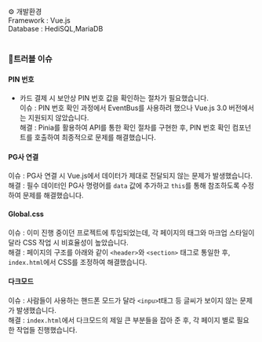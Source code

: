 ⚙ 개발환경</br>
Framework : Vue.js</br>
Database : HediSQL,MariaDB</br>
</br>
### 🚨트러블 이슈
#### PIN 번호
- 카드 결제 시 보안상 PIN 번호 값을 확인하는 절차가 필요했습니다.</br>
이슈 : PIN 번호 확인 과정에서 EventBus를 사용하려 했으나 Vue.js 3.0 버전에서는 지원되지 않았습니다.</br>
해결 : Pinia를 활용하여 API를 통한 확인 절차를 구현한 후, PIN 번호 확인 컴포넌트를 호출하여 최종적으로 문제를 해결했습니다.

#### PG사 연결

이슈 : PG사 연결 시 Vue.js에서 데이터가 제대로 전달되지 않는 문제가 발생했습니다.</br>
해결 : 필수 데이터인 PG사 명령어를 `data` 값에 추가하고 `this`를 통해 참조하도록 수정하여 문제를 해결했습니다.

#### Global.css

이슈 : 이미 진행 중이던 프로젝트에 투입되었는데, 각 페이지의 태그와 마크업 스타일이 달라 CSS 작업 시 비효율성이 높았습니다.</br>
해결 : 페이지의 구조를 아래와 같이 `<header>`와 `<section>` 태그로 통일한 후, `index.html`에서 CSS를 조정하여 해결했습니다.

#### 다크모드

이슈 : 사람들이 사용하는 핸드폰 모드가 달라 `<inpu>`t태그 등 글씨가 보이지 않는 문제가 발생했습니다.</br>
해결 : `index.html`에서 다크모드의 제일 큰 부분들을 잡아 준 후, 각 페이지 별로 필요한 작업들 진행했습니다.
